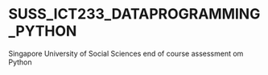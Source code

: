 # SUSS_ICT233_DATAPROGRAMMING_PYTHON
Singapore University of Social Sciences end of course assessment om Python
